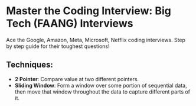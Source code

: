 # Master the Coding Interview: Big Tech (FAANG) Interviews

Ace the Google, Amazon, Meta, Microsoft, Netflix coding interviews. Step by step guide for their toughest questions!

## Techniques:

-   **2 Pointer**: Compare value at two different pointers.
-   **Sliding Window**: Form a window over some portion of sequential data, then move that window throughout the data to capture different parts of it.
